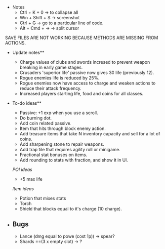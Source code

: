 - Notes
    - Ctrl + K + 0     -> to collapse all
    - Win + Shift + S  -> screenshot
    - Ctrl + G         -> go to a particular line of code.
    - Alt + Cmd + ->   -> split cursor


SAVE FILES ARE NOT WORKING BECAUSE METHODS ARE MISSING FROM ACTIONS.

- Update notes**
    - Charge values of clubs and swords incresed to prevent weapon breaking in early game stages.
    - Crusaders 'superior life' passive now gives 30 life (previously 12).
    - Rogue enemies life is reduced by 25%.
    - Rogue enemies now have access to charge and weaken actions to reduce their attack frequency.
    - Increased players starting life, food and coins for all classes.


- To-do ideas**
    - Passive: +1 exp when you use a scroll.
    - Do burning dot.
    - Add coin related passive.
    - Item that hits through block enemy action.
    - Add treasure items that take N inventory capacity and sell for a lot of coins.
    - Add sharpening stone to repair weapons.
    - Add trap tile that requires agility roll or minigame.
    - Fractional stat bonuses on items.
    - Add rounding to stats with fraction, and show it in UI.

    *POI ideas*
    - +5 max life

    *Item ideas*
    - Potion that mixes stats
    - Torch
    - Shield that blocks equal to it's charge (10 charge).


- Bugs
    -
    - Lance (dmg equal to powe (cost 1p)) -> spear?
    - Shards ==(3 x empty slot) -> ?